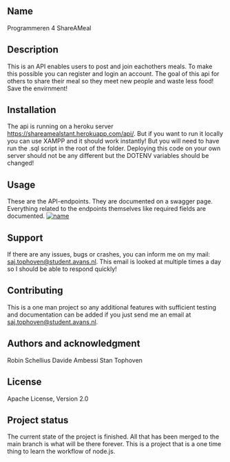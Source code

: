 ## Name

Programmeren 4 ShareAMeal

## Description

This is an API enables users to post and join eachothers meals. To make this possible you can register and login an account. The goal of this api for others to share their meal so they meet new people and waste less food! Save the envirnment!

## Installation

The api is running on a heroku server https://shareamealstant.herokuapp.com/api/. But if you want to run it locally you can use XAMPP and it should work instantly! But you will need to have run the .sql script in the root of the folder. Deploying this code on your own server should not be any different but the DOTENV variables should be changed!

## Usage

These are the API-endpoints. They are documented on a swagger page. Everything related to the endpoints themselves like required fields are documented.
[![name](https://i.imgur.com/5QSFCjr.png, "Swagger documentation")](https://shareameal-api.herokuapp.com/docs/#/)



## Support

If there are any issues, bugs or crashes, you can inform me on my mail: saj.tophoven@student.avans.nl. This email is looked at multiple times a day so I should be able to respond quickly!

## Contributing

This is a one man project so any additional features with sufficient testing and documentation can be added if you just send me an email at saj.tophoven@student.avans.nl.  

## Authors and acknowledgment

Robin Schellius
Davide Ambessi
Stan Tophoven

## License

Apache License, Version 2.0

## Project status

The current state of the project is finished. All that has been merged to the main branch is what will be there forever. This is a project that is a one time thing to learn the workflow of node.js.
